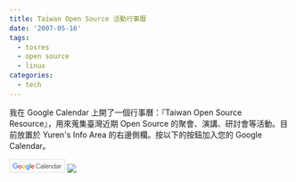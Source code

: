 ```yaml
---
title: Taiwan Open Source 活動行事曆
date: '2007-05-16'
tags:
  - tosres
  - open source
  - linux
categories:
  - tech
---
```

我在 Google Calendar 上開了一個行事曆：『Taiwan Open Source Resource』，用來蒐集臺灣近期 Open Source 的聚會、演講、研討會等活動。目前放置於 Yuren's Info Area 的右邊側欄。按以下的按鈕加入您的 Google Calendar。  
  
[![](images/0.gif)](http://www.google.com/calendar/render?cid=p09uh8cg4uvt2ij4obf45cltsk%40group.calendar.google.com) [![](images/1.gif)](http://www.google.com/calendar/ical/p09uh8cg4uvt2ij4obf45cltsk%40group.calendar.google.com/public/basic.ics)